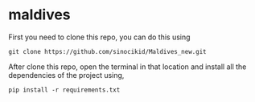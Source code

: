 # maldives

First you need to clone this repo, you can do this using

``` git clone https://github.com/sinocikid/Maldives_new.git ```

After clone this repo, open the terminal in that location and install all the dependencies of the project using,

``` pip install -r requirements.txt ```

